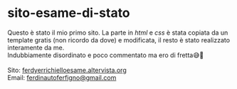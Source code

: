 # sito-esame-di-stato
Questo è stato il mio primo sito. La parte in <i>html</i> e <i>css</i> è stata copiata da un template gratis (non ricordo da dove) e modificata, il resto è stato realizzato interamente da me.
<br>Indubbiamente disordinato e poco commentato ma ero di fretta😅🙏
<br><br>Sito: <a href="ferdyerrichielloesame.altervista.org" target="_blank">ferdyerrichielloesame.altervista.org</a>
<br>Email: ferdinautoferfigno@gmail.com

